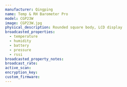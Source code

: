 ```yaml
---
manufacturer: Qingping
name: Temp & RH Barometer Pro
model: CGP23W
image: CGP23W.jpg
physical_description: Rounded square body, LCD display
broadcasted_properties:
  - temperature
  - humidity
  - battery
  - pressure
  - rssi
broadcasted_property_notes:
broadcast_rate:
active_scan:
encryption_key:
custom_firmware:
---
```

